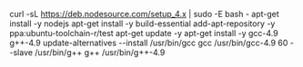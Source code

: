 curl -sL https://deb.nodesource.com/setup_4.x | sudo -E bash -
apt-get install -y nodejs
apt-get install -y build-essential
add-apt-repository -y ppa:ubuntu-toolchain-r/test
apt-get update -y
apt-get install -y gcc-4.9 g++-4.9
update-alternatives --install /usr/bin/gcc gcc /usr/bin/gcc-4.9 60 --slave /usr/bin/g++ g++ /usr/bin/g++-4.9